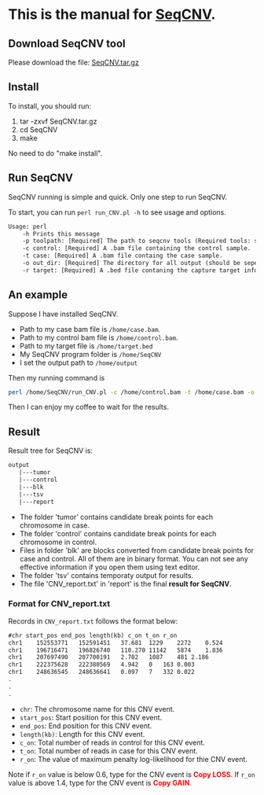 # This is the manual for <a href="https://bmcbioinformatics.biomedcentral.com/articles/10.1186/s12859-017-1566-3">SeqCNV</a>.

## Download SeqCNV tool

Please download the file: <a href="SeqCNV.tar.gz">SeqCNV.tar.gz</a>
## Install
To install, you should run:

1. tar -zxvf SeqCNV.tar.gz
2. cd SeqCNV
3. make

No need to do "make install".

## Run SeqCNV
SeqCNV running is simple and quick. Only one step to run SeqCNV.

To start, you can run `perl run_CNV.pl -h` to see usage and options.

```txt
Usage: perl
	-h Prints this message
	-p toolpath: [Required] The path to seqcnv tools (Required tools: separate_chrom.pl, run_seqcnv_allchr.pl, report_from_tsv.pl)
	-c control: [Required] A .bam file containing the control sample.
	-t case: [Required] A .bam file containg the case sample.
	-o out_dir: [Required] The directory for all output (should be seperate for each case/control pair).
	-r target: [Required] A .bed file contaning the capture target information.
```

## An example
Suppose I have installed SeqCNV. 

- Path to my case bam file is `/home/case.bam`. 
- Path to my control bam file is `/home/control.bam`. 
- Path to my target file is `/home/target.bed`
- My SeqCNV program folder is `/home/SeqCNV`
- I set the output path to `/home/output`

Then my running command is

```sh
perl /home/SeqCNV/run_CNV.pl -c /home/control.bam -t /home/case.bam -o /home/output -r /home/target.bed -p /home/SeqCNV
```

Then I can enjoy my coffee to wait for the results.
## Result
Result tree for SeqCNV is:

```txt
output  
   |---tumor
   |---control
   |---blk
   |---tsv
   |---report
```

- The folder 'tumor' contains candidate break points for each chromosome in case. 
- The folder 'control' contains candidate break points for each chromosome in control. 
- Files in folder 'blk' are blocks converted from candidate break points for case and control. All of them are in binary format. You can not see any effective information if you open them using text editor.
- The folder 'tsv' contains temporaty output for results. 
- The file 'CNV_report.txt' in 'report' is the final **result for SeqCNV**.

### Format for CNV_report.txt
Records in `CNV_report.txt` follows the format below:

```txt
#chr start_pos end_pos length(kb) c_on t_on r_on
chr1	152553771	152591451	37.681	1229	2272	0.524
chr1	196716471	196826740	110.270	11142	5874	1.836
chr1	207697490	207700191	2.702	1087	481	2.186
chr1	222375628	222380569	4.942	0	163	0.003
chr1	248636545	248636641	0.097	7	332	0.022
.
.
.
```

- `chr`: The chromosome name for this CNV event.
- `start_pos`: Start position for this CNV event.
- `end_pos`: End position for this CNV event.
- `length(kb)`: Length for this CNV event.
- `c_on`: Total number of reads in control for this CNV event.
- `t_on`: Total number of reads in case for this CNV event.
- `r_on`: The value of maximum penalty log-likelihood for thie CNV event.

Note if `r_on` value is below 0.6, type for the CNV event is **<font color="red">Copy LOSS</font>**. If `r_on` value is above 1.4, type for the CNV event is **<font color="red">Copy GAIN</font>**. 

